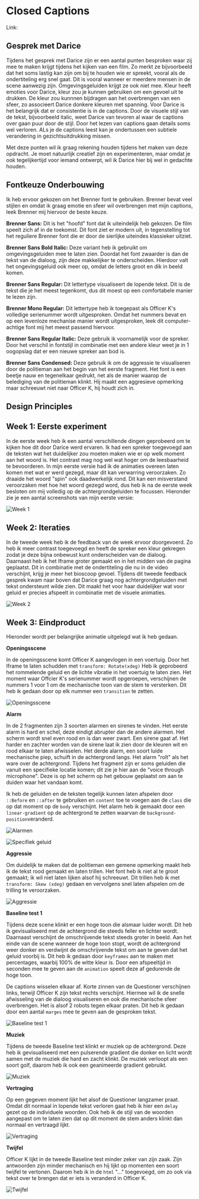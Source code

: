 # Closed Captions

Link:

## Gesprek met Darice

Tijdens het gesprek met Darice zijn er een aantal punten besproken waar zij mee te maken krijgt tijdens het kijken van een film. Zo merkt ze bijvoorbeeld dat het soms lastig kan zijn om bij te houden wie er spreekt, vooral als de ondertiteling erg snel gaat. Dit is vooral wanneer er meerdere mensen in de scene aanwezig zijn. Omgevingsgeluiden krijgt ze ook niet mee. Kleur heeft emoties voor Darice, kleur zou je kunnen gebruiken om een gevoel uit te drukken. De kleur zou kunnnen bijdragen aan het overbrengen van een sfeer, zo associeert Darice donkere kleuren met spanning. Voor Darice is het belangrijk dat er consistentie is in de captions. Door de visuele stijl van de tekst, bijvoorbeeld italic, weet Darice van tevoren al waar de captions over gaan puur door de stijl. Door het lezen van captions gaan details soms wel verloren. ALs je de captions leest kan je ondertussen een subtiele verandering in gezichtsuitdrukking missen.

Met deze punten wil ik graag rekening houden tijdens het maken van deze opdracht. Je moet natuurlijk creatief zijn en experimenteren, maar omdat je ook tegelijkertijd voor iemand ontwerpt, wil ik Darice hier bij wel in gedachte houden.


## Fontkeuze Onderbouwing

Ik heb ervoor gekozen om het Brenner font te gebruiken. Brenner bevat veel stijlen en omdat ik graag emotie en sfeer wil overbrengen met mijn captions, leek Brenner mij hiervoor de beste keuze.

**Brenner Sans:** Dit is het "hoofd" font dat ik uiteindelijk heb gekozen. De film speelt zich af in de toekomst. Dit font ziet er modern uit, in tegenstelling tot het reguliere Brenner font die er door de sierlijke uiteindes klassieker uitziet.

**Brenner Sans Bold Italic:** Deze variant heb ik gebruikt om omgevingsgeluiden mee te laten zien. Doordat het font zwaarder is dan de tekst van de dialoog, zijn deze makkelijker te onderscheiden. Hierdoor valt het ongevingsgeluid ook meer op, omdat de letters groot en dik in beeld komen.

**Brenner Sans Regular:** Dit lettertype visualiseert de lopende tekst. Dit is de tekst die je het meest tegenkomt, dus dit moest op een comfortabele manier te lezen zijn. 

**Brenner Mono Regular:** Dit lettertype heb ik toegepast als Officer K's volledige serienummer wordt uitgesproken. Omdat het nummers bevat en op een levenloze mechanise manier wordt uitgesproken, leek dit computer-achtige font mij het meest passend hiervoor.

**Brenner Sans Regular Italic:** Deze gebruik ik voornamelijk voor de spreker. Door het verschil in fontstijl in combinatie met een andere kleur weet je in 1 oogopslag dat er een nieuwe spreker aan bod is.

**Brenner Sans Condensed:** Deze gebruik ik om de aggressie te visualiseren door de politieman aan het begin van het eerste fragment. Het font is een beetje nauw en tegenelkaar gedrukt, net als de manier waarop de belediging van de politieman klinkt. Hij maakt een aggresieve opmerking maar schreeuwt niet naar Officer K, hij houdt zich in.

## Design Principles

## Week 1: Eerste experiment

In de eerste week heb ik een aantal verschillende dingen geprobeerd om te kijken hoe dit door Darice werd ervaren. Ik had een spreker toegevoegd aan de teksten wat het duidelijker zou moeten maken wie er op welk moment aan het woord is. Het contrast mag nog wel wat hoger om de leesbaarheid te bevoorderen. In mijn eerste versie had ik de animaties overeen laten komen met wat er werd gezegd, maar dit kan verwarring veroorzaken. Zo draaide het woord "spin" ook daadwerkelijk rond. Dit kan een misverstand veroorzaken met hoe het woord gezegd word, dus heb ik na de eerste week besloten om mij volledig op de achtergrondgeluiden te focussen. Hieronder zie je een aantal screenshots van mijn eerste versie:

![Week 1](https://user-images.githubusercontent.com/45418246/82219751-00389c00-991e-11ea-98a6-5b5896da268b.png)

## Week 2: Iteraties

In de tweede week heb ik de feedback van de week ervoor doorgevoerd. Zo heb ik meer contrast toegevoegd en heeft de spreker een kleur gekregen zodat je deze bijna onbewust kunt onderscheiden van de dialoog. Daarnaast heb ik het Iframe groter gemaakt en in het midden van de pagina geplaatst. Dit in combinatie met de ondertiteling die nu in de video verschijnt, krijg je meer het bioscoop gevoel. TIjdens dit tweede feedback gesprek kwam naar boven dat Darice graag nog achtergrondgeluiden met tekst ondersteunt wilde zien. Dit maakt het voor haar duidelijker wat voor geluid er precies afspeelt in combinatie met de visuele animaties.

![Week 2](https://user-images.githubusercontent.com/45418246/82929428-eaf9e800-9f83-11ea-8f7a-cd7e38fc3fec.png)

## Week 3: Eindproduct

Hieronder wordt per belangrijke animatie uitgelegd wat ik heb gedaan.

**Openingsscene**

In de openingsscene komt Officer K aangevlogen in een voertuig. Door het Iframe te laten schudden met `transform: Rotate(xdeg)` Heb ik geprobeerd het rommelende geluid en de lichte vibratie in het voertuig te laten zien. Het moment waar Offcier K's serienummer wordt opgeroepen, verschijnen de nummers 1 voor 1 om de mechanische toon van de stem te versterken. Dit heb ik gedaan door op elk nummer een `transition` te zetten.

![Openingsscene](https://user-images.githubusercontent.com/45418246/82931464-41b4f100-9f87-11ea-925c-a7c6fca7f20c.gif)


**Alarm**

In de 2 fragmenten zijn 3 soorten alarmen en sirenes te vinden. Het eerste alarm is hard en schel, deze eindigt abrupter dan de andere alarmen. Het scherm wordt snel even rood en is dan weer zwart. Een sirene gaat af. Het harder en zachter worden van de sirene laat ik zien door de kleuren wit en rood elkaar te laten afwisselen. Het derde alarm, een soort luide mechanische piep, schuift in de achtergrond langs. Het alarm "rolt" als het ware over de achtergrond. Tijdens het fragment zijn er soms geluiden die vanuit een specifieke locatie komen; dit zie je hier aan de "voice through microphone". Deze is op het scherm op het gebouw geplaatst om aan te duiden waar het vandaan komt. 

Ik heb de geluiden en de teksten tegelijk kunnen laten afspelen door `::Before` en `::after` te gebruiken en `content` toe te voegen aan de `class` die op dat moment op de `body` verschijnt. Het alarm heb ik gemaakt door een `linear-gradient` op de achtergrond te zetten waarvan de `background-position`veranderd.

![Alarmen](https://user-images.githubusercontent.com/45418246/82932545-e257e080-9f88-11ea-8588-bb54d4b48094.gif)

![Specifiek geluid](https://user-images.githubusercontent.com/45418246/82932994-948fa800-9f89-11ea-98bd-4b1450c0394b.gif)


**Aggressie**

Om duidelijk te maken dat de politieman een gemene opmerking maakt heb ik de tekst rood gemaakt en laten trillen. Het font heb ik niet al te groot gemaakt; ik wil niet laten lijken alsof hij schreeuwt. Dit trillen heb ik met `transform: Skew (xdeg)` gedaan en vervolgens snel laten afspelen om de trilling te veroorzaken.

![Aggressie](https://user-images.githubusercontent.com/45418246/82936396-d1aa6900-9f8e-11ea-867d-922e483a8f5c.gif)

**Baseline test 1**

Tijdens deze scene klinkt er een hoge toon die alsmaar luider wordt. Dit heb ik gevisualiseerd met de achtergrond die steeds feller en lichter wordt. Daarnaast verschijnt de omschrijvende tekst steeds groter in beeld. Aan het einde van de scene wanneer de hoge toon stopt, wordt de achtergrond weer donker en verdwijnt de omschrijvende tekst om aan te geven dat het geluid voorbij is. Dit heb ik gedaan door `keyframes` aan te maken met percentages, waarbij 100% de witte kleur is. Door een afspeeltijd in seconden mee te geven aan de `animation` speelt deze af gedurende de hoge toon.

De captions wisselen elkaar af. Korte zinnen van de Questioner verschijnen links, terwijl Officer K zijn tekst rechts verschijnt. Hiermee wil ik de snelle afwisseling van de dialoog visualiseren en ook die mechanische sfeer overbrengen. Het is alsof 2 robots tegen elkaar praten. Dit heb ik gedaan door een aantal `marges` mee te geven aan de gesproken tekst.

![Baseline test 1](https://user-images.githubusercontent.com/45418246/82937580-ae80b900-9f90-11ea-8320-d29c69570fed.gif)

**Muziek**

Tijdens de tweede Baseline test klinkt er muziek op de achtergrond. Deze heb ik gevisualiseerd met een pulserende gradient die donker en licht wordt samen met de muziek die hard en zacht klinkt. De muziek verloopt als een soort golf, daarom heb ik ook een geanimeerde gradient gebruikt.

![Muziek](https://user-images.githubusercontent.com/45418246/82945539-66b45e80-9f9d-11ea-8510-dee5e7cdb68f.gif)

**Vertraging**

Op een gegeven moment lijkt het alsof de Questioner langzamer praat. Omdat dit normaal in lopende tekst verloren gaat heb ik hier een `delay` gezet op de individuele woorden. Ook heb ik de stijl van de woorden aangepast om te laten zien dat op dit moment de stem anders klinkt dan normaal en vertraagd lijkt.

![Vertraging](https://user-images.githubusercontent.com/45418246/82946037-f0fcc280-9f9d-11ea-9b3e-efc45962334d.gif)


**Twijfel**

Officer K lijkt in de tweede Baseline test minder zeker van zijn zaak. Zijn antwoorden zijn minder mechanisch en hij lijkt op momenten een soort twijfel te vertonen. Daarom heb ik in de `html` "..." toegevoegd, om zo ook via tekst over te brengen dat er iets is veranderd in Officer K.

![Twijfel](https://user-images.githubusercontent.com/45418246/82946390-8ef08d00-9f9e-11ea-9456-799101001a09.gif)
